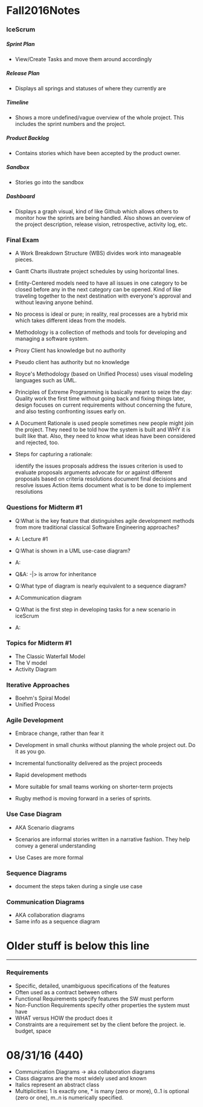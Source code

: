 # Fall2016Notes


### IceScrum
##### Sprint Plan
- View/Create Tasks and move them around accordingly

##### Release Plan
- Displays all springs and statuses of where they currently are

##### Timeline
- Shows a more undefined/vague overview of the whole project. This includes the sprint numbers and the project.

##### Product Backlog
- Contains stories which have been accepted by the product owner.

##### Sandbox
- Stories go into the sandbox 

##### Dashboard
- Displays a graph visual, kind of like Github which allows others to monitor how the sprints are being handled. Also shows an overview of the project description, release vision, retrospective, activity log, etc.

### Final Exam

- A Work Breakdown Structure (WBS) divides work into manageable pieces.
- Gantt Charts illustrate project schedules by using horizontal lines.
- Entity-Centered models need to have all issues in one category to be closed before any in the next category can be opened. Kind of like traveling together to the next destination with everyone's approval and without leaving anyone behind.
- No process is ideal or pure; in reality, real processes are a hybrid mix which takes different ideas from the models.
- Methodology is a collection of methods and tools for developing and managing a software system. 
- Proxy Client has knowledge but no authority
- Pseudo client has authority but no knowledge
- Royce's Methodology (based on Unified Process) uses visual modeling languages such as UML.
- Principles of Extreme Programming is basically meant to seize the day: Quality work the first time without going back and fixing things later, design focuses on current requirements without concerning the future, and also testing confronting issues early on. 
- A Document Rationale is used people sometimes new people might join the project. They need to be told how the system is built and WHY it is built like that. Also, they need to know what ideas have been considered and rejected, too.
- Steps for capturing a rationale: 

   identify the issues 
   proposals address the issues 
   criterion is used to evaluate proposals 
   arguments advocate for or against different proposals based on criteria 
   resolutions document final decisions and resolve issues 
   Action items document what is to be done to implement resolutions

### Questions for Midterm #1


- Q:What is the key feature that distinguishes agile development methods from more traditional classical Software Engineering approaches?
- A: Lecture #1

- Q:What is shown in a UML use-case diagram?
- A:
- Q&A: -|> is arrow for inheritance

- Q:What type of diagram is nearly equivalent to a sequence diagram?
- A:Communication diagram

- Q:What is the first step in developing tasks for a new scenario in iceScrum
- A:


### Topics for Midterm #1

- The Classic Waterfall Model
- The V model
- Activity Diagram 
### Iterative Approaches
- Boehm's Spiral Model
- Unified Process

### Agile Development
- Embrace change, rather than fear it
- Development in small chunks without planning the whole project out. Do it as you go.
- Incremental functionality delivered as the project proceeds
- Rapid development methods
- More suitable for small teams working on shorter-term projects

- Rugby method is moving forward in a series of sprints.

### Use Case Diagram
- AKA Scenario diagrams

- Scenarios are informal stories written in a narrative fashion. They help convey a general understanding
- Use Cases are more formal

### Sequence Diagrams 

- document the steps taken during a single use case

### Communication Diagrams

- AKA collaboration diagrams
- Same info as a sequence diagram

# Older stuff is below this line
---

### Requirements
- Specific, detailed, unambiguous specifications of the features
- Often used as a contract between others
- Functional Requirements specify features the SW must perform
- Non-Function Requirements specify other properties the system must have
- WHAT versus HOW the product does it
- Constraints are a requirement set by the client before the project. ie. budget, space

# 08/31/16 (440)

- Communication Diagrams -> aka collaboration diagrams
- Class diagrams are the most widely used and known
- Italics represent an abstract class
- Multiplicities: 1 is exactly one, * is many (zero or more), 0..1 is optional (zero or one), m..n is numerically specified.
